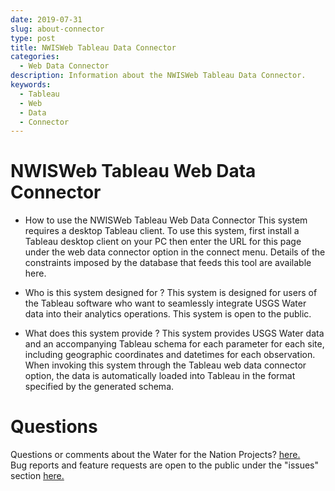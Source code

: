 ```yaml
---
date: 2019-07-31
slug: about-connector
type: post
title: NWISWeb Tableau Data Connector
categories:
  - Web Data Connector
description: Information about the NWISWeb Tableau Data Connector.
keywords:
  - Tableau
  - Web
  - Data
  - Connector
---
```


# NWISWeb Tableau Web Data Connector

- How to use the NWISWeb Tableau Web Data Connector
This system requires a desktop Tableau client. To use this system, first install a Tableau desktop client on your PC then enter the URL for this page under the web data connector option in the connect menu. Details of the constraints imposed by the database that feeds this tool are available here.



- Who is this system designed for ?
This system is designed for users of the Tableau software who want to seamlessly integrate USGS Water data into their analytics operations. This system is open to the public.



- What does this system provide ?
This system provides USGS Water data and an accompanying Tableau schema for each parameter for each site, including geographic coordinates and datetimes for each observation. When invoking this system through the Tableau web data connector option, the data is automatically loaded into Tableau in the format specified by the generated schema.



Questions
==========
Questions or comments about the Water for the Nation Projects? [here.](https://water.usgs.gov/contact/gsanswers?pemail=gs-w-ks_NWISWeb_Data_Inquiries&subject=Site+Number%3A+07144100&viewnote=%3CH1%3EUSGS+NWIS+Feedback+Request%3C%2FH1%3E%3Cp%3E%3Cb%3EPlease+enter+a+subject+in+the+form+below+that+briefly+summarizes+your+request%3C%2Fb%3E%3C%2Fp%3E)  
Bug reports and feature requests are open to the public under the "issues" section [here.](https://github.com/usgs/nwisweb-tableau-data-connector)
